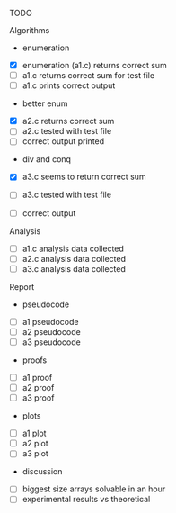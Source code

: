 
TODO

Algorithms

- enumeration
- [x] enumeration (a1.c) returns correct sum 
- [ ] a1.c returns correct sum for test file
- [ ] a1.c prints correct output

- better enum
- [x] a2.c returns correct sum    
- [ ] a2.c tested with test file
- [ ] correct output printed

- div and conq 
- [x] a3.c seems to return correct sum
- [ ] a3.c tested with test file
- [ ] correct output


Analysis
- [ ] a1.c analysis data collected
- [ ] a2.c analysis data collected
- [ ] a3.c analysis data collected

Report
- pseudocode
- [ ] a1 pseudocode
- [ ] a2 pseudocode
- [ ] a3 pseudocode

- proofs
- [ ] a1 proof
- [ ] a2 proof
- [ ] a3 proof

- plots
- [ ] a1 plot
- [ ] a2 plot
- [ ] a3 plot

- discussion
- [ ] biggest size arrays solvable in an hour
- [ ] experimental results vs theoretical

